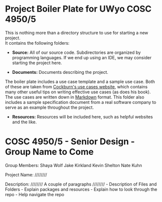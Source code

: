 Project Boiler Plate for UWyo COSC 4950/5
=========================================

This is nothing more than a directory structure to use for starting a new project.  
It contains the following folders:

* **Source:** All of our source code. Subdirectories are organized by programming languages. If we end up using an IDE, we may consider starting the project here.

* **Documents:** Documents describing the project. 

The boiler plate includes a use case template and a sample use case.  Both of these
  are taken from [Cockburn's use cases website][1], which contains many other useful tips
  on writing effective use cases (as does his book).  The use cases are written
  down in [Markdown][2] format. This folder also includes a sample specification document from a real
  software company to serve as an example throughout the project.

* **Resources:** Resources will be included here, such as helpful websites and the like.


COSC 4950/5 - Senior Design - Group Name to Come
================================================

Group Members:
	Shaya Wolf
	Jake Kirkland
	Kevin Shelton
	Nate Kuhn

Project Name:
	////////

Description:
	//////// A couple of paragraphs ////////
		- Description of Files and Folders
		- Explain packages and resources
		- Explain how to look through the repo
		- Help navigate the repo 

  
[1]: http://alistair.cockburn.us/Basic+use+case+template "Alistair Cockburn on Use Cases"
[2]: http://daringfireball.net/projects/markdown/ "Markdown Documentation"
